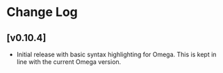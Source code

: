 # Change Log

## [v0.10.4]

- Initial release with basic syntax highlighting for Omega. This is kept in line with the current Omega version.
